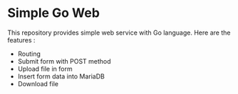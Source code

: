 # Simple Go Web

This repository provides simple web service with Go language. Here are the features :
- Routing
- Submit form with POST method
- Upload file in form
- Insert form data into MariaDB
- Download file